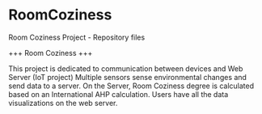 # RoomCoziness
Room Coziness Project - Repository files

+++ Room Coziness +++

This project is dedicated to communication between devices and Web Server (IoT project) Multiple sensors sense environmental changes and send data to a server. On the Server, Room Coziness degree is calculated based on an International AHP calculation. Users have all the data visualizations on the web server.

